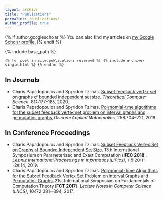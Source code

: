 ```yaml
---
layout: archive
title: "Publications"
permalink: /publications/
author_profile: true
---
```


{% if author.googlescholar %}
  You can also find my articles on <u><a href="{{author.googlescholar}}">my Google Scholar profile</a>.</u>
{% endif %}

{% include base_path %}

`{% for post in site.publications reversed %}
  {% include archive-single.html %}
{% endfor %}`

In Journals
-
* Charis Papadopoulos and Spyridon Tzimas. [Subset feedback vertex set on graphs of bounded independent set size.](https://doi.org/10.1016/j.tcs.2020.01.029) _Theoretical Computer Science_, 814:177–188, 2020.
* Charis Papadopoulos and Spyridon Tzimas. [Polynomial-time algorithms for the subset feedback vertex set problem on interval graphs and permutation graphs.](https://doi.org/10.1016/j.dam.2018.11.017) _Discrete Applied Mathematics_, 258:204–221, 2019.

In Conference Proceedings
-
* Charis Papadopoulos and Spyridon Tzimas. [Subset Feedback Vertex Set on Graphs of Bounded Independent Set Size.](https://doi.org/10.4230/LIPIcs.IPEC.2018.20) 13th International Symposium on Parameterized and Exact  Computation (**IPEC 2018**). _Leibniz International Proceedings in Informatics (LIPIcs)_, 115:20:1--20:14, 2019.
* Charis Papadopoulos and Spyridon Tzimas. [Polynomial-Time Algorithms for the Subset Feedback Vertex Set Problem on Interval Graphs and Permutation Graphs.](https://doi.org/10.1007/978-3-662-55751-8_30) 21st International Symposium on Fundamentals of Computation Theory (**FCT 2017**). _Lecture Notes in Computer Science (LNCS)_, 10472:381--394, 2017.

